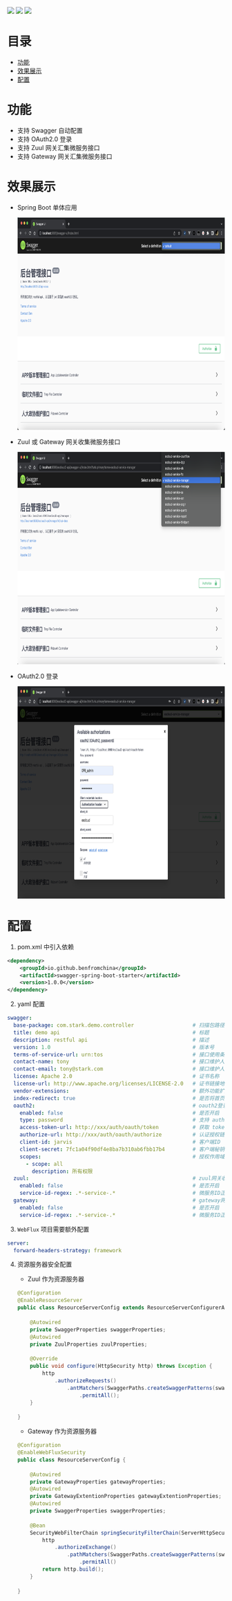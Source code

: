 [![](https://img.shields.io/badge/Maven%20Central-v1.0.0-brightgreen)](https://search.maven.org/artifact/io.github.benfromchina/swagger-spring-boot-starter/1.0.0/jar)
[![](https://img.shields.io/badge/Release-v1.0.0-blue)](https://gitee.com/jarvis-lib/swagger-spring-boot-starter/releases/v1.0.0)
[![](https://img.shields.io/badge/License-Apache--2.0-9cf)](https://www.apache.org/licenses/LICENSE-2.0.html)

# 目录

- [功能](#功能)
- [效果展示](#效果展示)
- [配置](#配置)

# 功能

- 支持 Swagger 自动配置
- 支持 OAuth2.0 登录
- 支持 Zuul 网关汇集微服务接口
- 支持 Gateway 网关汇集微服务接口

# 效果展示

- Spring Boot 单体应用

  <img src="docs/lib/standalone.png" width="864" height="491">

- Zuul 或 Gateway 网关收集微服务接口
  
  <img src="docs/lib/gateway.png" width="864" height="491">
  
- OAuth2.0 登录
  
  <img src="docs/lib/oauth2.png" width="864" height="491">


# 配置

1. pom.xml 中引入依赖

```xml
<dependency>
    <groupId>io.github.benfromchina</groupId>
    <artifactId>swagger-spring-boot-starter</artifactId>
    <version>1.0.0</version>
</dependency>
```

2. yaml 配置

```yml
swagger:
  base-package: com.stark.demo.controller                   # 扫描包路径
  title: demo api                                           # 标题
  description: restful api                                  # 描述
  version: 1.0                                              # 版本号
  terms-of-service-url: urn:tos                             # 接口使用条件说明
  contact-name: tony                                        # 接口维护人姓名
  contact-email: tony@stark.com                             # 接口维护人电子邮件
  license: Apache 2.0                                       # 证书名称
  license-url: http://www.apache.org/licenses/LICENSE-2.0   # 证书链接地址
  vendor-extensions:                                        # 额外功能扩展
  index-redirect: true                                      # 是否将首页 {"/", "/index"} 重定向到 swagger 接口文档页
  oauth2:                                                   # oauth2登录配置
    enabled: false                                          # 是否开启
    type: password                                          # 支持 authorization_code(授权码)、password(密码)
    access-token-url: http://xxx/auth/oauth/token           # 获取 token 链接地址
    authorize-url: http://xxx/auth/oauth/authorize          # 认证授权链接地址
    client-id: jarvis                                       # 客户端ID
    client-secret: 7fc1a04f90df4e8ba7b310ab6fbb17b4         # 客户端秘钥
    scopes:                                                 # 授权作用域列表，scope 和 description 自定义
      - scope: all
        description: 所有权限
  zuul:                                                     # zuul网关收集微服务接口统一展示
    enabled: false                                          # 是否开启
    service-id-regex: .*-service-.*                         # 微服务ID正则，匹配的微服务收集swagger
  gateway:                                                  # gateway网关收集微服务接口统一展示
    enabled: false                                          # 是否开启
    service-id-regex: .*-service-.*                         # 微服务ID正则，匹配的微服务收集swagger
```

3. `WebFlux` 项目需要额外配置

```yml
server:
  forward-headers-strategy: framework
```

4. 资源服务器安全配置

    - Zuul 作为资源服务器

    ```java
    @Configuration
    @EnableResourceServer
    public class ResourceServerConfig extends ResourceServerConfigurerAdapter {
	
        @Autowired
        private SwaggerProperties swaggerProperties;
        @Autowired
        private ZuulProperties zuulProperties;
	
        @Override
        public void configure(HttpSecurity http) throws Exception {
            http
                .authorizeRequests()
                    .antMatchers(SwaggerPaths.createSwaggerPatterns(swaggerProperties, zuulProperties))	// swagger 文档
                        .permitAll();
        }
    
    }
    ```

    - Gateway 作为资源服务器

    ```java
    @Configuration
    @EnableWebFluxSecurity
    public class ResourceServerConfig {
	
        @Autowired
        private GatewayProperties gatewayProperties;
        @Autowired
        private GatewayExtentionProperties gatewayExtentionProperties;
        @Autowired
        private SwaggerProperties swaggerProperties;
	
        @Bean
        SecurityWebFilterChain springSecurityFilterChain(ServerHttpSecurity http) throws Exception {
            http
                .authorizeExchange()
                    .pathMatchers(SwaggerPaths.createSwaggerPatterns(swaggerProperties, gatewayProperties, gatewayExtentionProperties))	// swagger 文档
                        .permitAll()
            return http.build();
        }

    }
    ```
